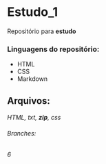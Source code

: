 # Estudo_1

Repositório para **estudo**

### Linguagens do repositório:
* HTML
* CSS
* Markdown

## Arquivos:
*HTML, txt, __zip__, css*

###### Branches:

_6_
